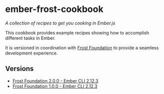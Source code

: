 # ember-frost-cookbook
*A collection of recipes to get you cooking in Ember.js*

This cookbook provides example recipes showing how to accomplish different tasks in Ember.

It is versioned in coordination with [Frost Foundation](https://github.cyanoptics.com/Frost/ciena-ui-foundation) to
provide a seamless development experience.

## Versions

* [Frost Foundation 2.0.0 - Ember CLI 2.12.3](https://github.com/ciena-frost/ember-frost-cookbook/tree/master/versions/2.0.0)
* [Frost Foundation 1.0.0 - Ember CLI 2.12.3](https://github.com/ciena-frost/ember-frost-cookbook/tree/master/versions/1.0.0)

